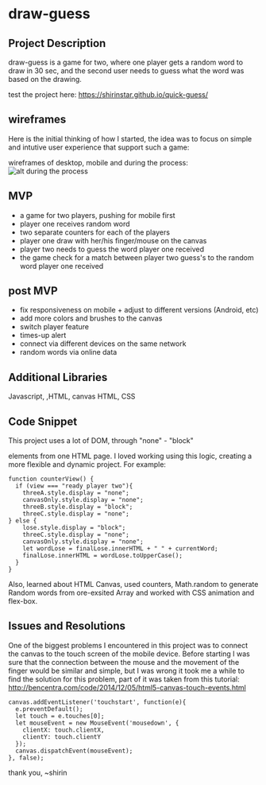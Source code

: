 # draw-guess
## Project Description
draw-guess is a game for two, where one player gets a random word to draw in 30 sec, and the second user needs to guess what the word was based on the drawing. 

test the project here: https://shirinstar.github.io/quick-guess/

## wireframes
Here is the initial thinking of how I started, the idea was to focus on simple and intutive user experience that support such a game:

wireframes of desktop, mobile and during the process: 
![alt during the process](https://i.imgur.com/5GOZSE8.png)

## MVP
- a game for two players, pushing for mobile first
- player one receives random word
- two separate counters for each of the players
- player one draw with her/his finger/mouse on the canvas
- player two needs to guess the word player one received
- the game check for a match between player two guess's to the random word player one received

## post MVP
- fix responsiveness on mobile + adjust to different versions (Android, etc)
- add more colors and brushes to the canvas
- switch player feature
- times-up alert
- connect via different devices on the same network
- random words via online data

## Additional Libraries
Javascript, ,HTML, canvas HTML, CSS

## Code Snippet
This project uses a lot of DOM, through "none" - "block" <div> elements from one HTML page. I loved working using this logic, creating a more flexible and dynamic project. For example:
```
function counterView() {
  if (view === "ready player two"){
    threeA.style.display = "none";
    canvasOnly.style.display = "none";
    threeB.style.display = "block";
    threeC.style.display = "none";
} else {
    lose.style.display = "block";
    threeC.style.display = "none";
    canvasOnly.style.display = "none";
    let wordLose = finalLose.innerHTML + " " + currentWord;
    finalLose.innerHTML = wordLose.toUpperCase();
  }
}
```
 Also, learned about HTML Canvas, used counters, Math.random to generate Random words from ore-exsited Array and worked with CSS animation and flex-box.   

## Issues and Resolutions
One of the biggest problems I encountered in this project was to connect the canvas to the touch screen of the mobile device. Before starting I was sure that the connection between the mouse and the movement of the finger would be similar and simple, but I was wrong it took me a while to find the solution for this problem, part of it was taken from this tutorial: http://bencentra.com/code/2014/12/05/html5-canvas-touch-events.html
```
canvas.addEventListener('touchstart', function(e){
  e.preventDefault();
  let touch = e.touches[0];
  let mouseEvent = new MouseEvent('mousedown', {
    clientX: touch.clientX,
    clientY: touch.clientY
  });
  canvas.dispatchEvent(mouseEvent);
}, false);
```

thank you, 
~shirin

